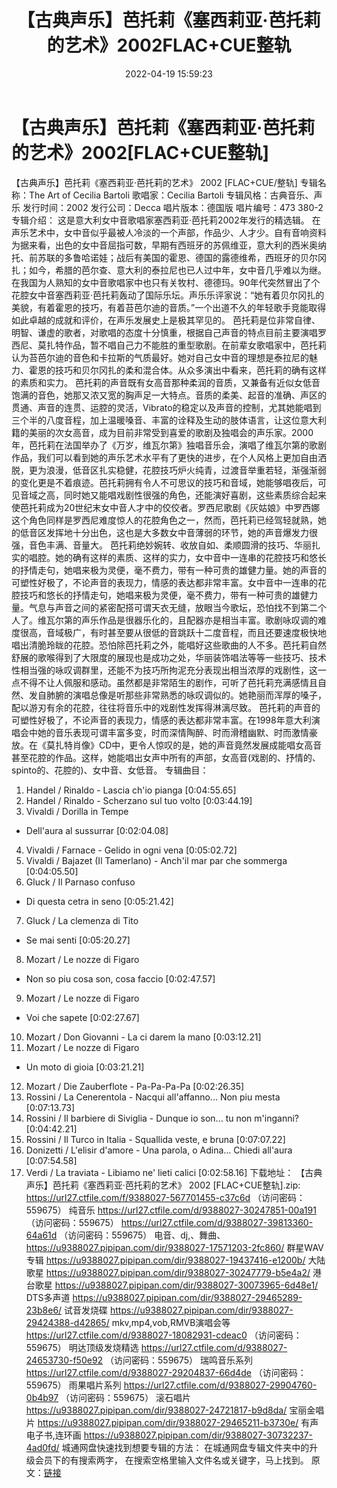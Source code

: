 ﻿---
title: 【古典声乐】芭托莉《塞西莉亚·芭托莉的艺术》2002FLAC+CUE整轨
date: 2022-04-19 15:59:23
categories: 古典音乐、新世纪、纯音雅乐
tags: 纯音雅乐
---
# 【古典声乐】芭托莉《塞西莉亚·芭托莉的艺术》2002[FLAC+CUE整轨]

【古典声乐】芭托莉《塞西莉亚·芭托莉的艺术》 2002
[FLAC+CUE/整轨]
专辑名称：The Art of Cecilia
Bartoli
歌唱家：Cecilia
Bartoli
专辑风格：古典音乐、声乐
发行时间：2002
发行公司：Decca
唱片版本：德国版
唱片编号：473 380-2
专辑介绍：
这是意大利女中音歌唱家塞西莉亚·芭托莉2002年发行的精选辑。
在声乐艺术中，女中音似乎最被人冷淡的一个声部，作品少、人才少。自有音响资料为据来看，出色的女中音屈指可数，早期有西班牙的苏佩维亚，意大利的西米奥纳托、前苏联的多鲁哈诺娃；战后有美国的霍恩、德国的露德维希，西班牙的贝尔冈扎；如今，希腊的芭尔查、意大利的泰拉尼也已人过中年，女中音几乎难以为继。在我国为人熟知的女中音歌唱家中也只有关牧村、德德玛。90年代突然冒出了个花腔女中音塞西莉亚·芭托莉轰动了国际乐坛。声乐乐评家说：“她有着贝尔冈扎的美貌，有着霍恩的技巧，有着苔芭尔迪的音质。”一个出道不久的年轻歌手竞能取得如此卓越的成就和评价，在声乐发展史上是极其罕见的。
芭托莉是位非常自律、明智、谦虚的歌者，对歌唱的态度十分慎重，根据自己声音的特点目前主要演唱罗西尼、莫扎特作品，暂不唱自己力不能胜的重型歌剧。在前辈女歌唱家中，芭托莉认为苔芭尔迪的音色和卡拉斯的气质最好。她对自己女中音的理想是泰拉尼的魅力、霍恩的技巧和贝尔冈扎的柔和混合体。从众多演出中看来，芭托莉的确有这样的素质和实力。
芭托莉的声音既有女高音那种柔润的音质，又兼备有近似女低音饱满的音色，她那又浓又宽的胸声足一大特点。音质的柔美、起音的准确、声区的贯通、声音的连贯、运腔的灵活，Vibrato的稳定以及声音的控制，尤其她能唱到三个半的八度音程，加上温暖嗓音、丰富的诠释及生动的肢体语言，让这位意大利籍的美丽的次女高音，成为目前非常受到喜爱的歌剧及独唱会的声乐家。2000年，芭托莉在法国举办了《万岁，维瓦尔第》独唱音乐会，演唱了维瓦尔第的歌剧作品，我们可以看到她的声乐艺术水平有了更快的进步，在个人风格上更加自由洒脱，更为浪漫，低音区扎实稳健，花腔技巧炉火纯青，过渡音举重若轻，渐强渐弱的变化更是不着痕迹。芭托莉拥有令人不可思议的技巧和音域，她能够唱夜后，可见音域之高，同时她又能唱戏剧性很强的角色，还能演好喜剧，这些素质综合起来使芭托莉成为20世纪末女中音人才中的佼佼者。罗西尼歌剧《灰姑娘》中罗西娜这个角色同样是罗西尼难度惊人的花腔角色之一，然而，芭托莉已经驾轻就熟，她的低音区发挥地十分出色，这也是大多数女中音薄弱的环节，她的声音爆发力很强，音色丰满、音量大。
芭托莉绝妙婉转、收放自如、柔顺圆滑的技巧、华丽扎实的唱腔。她的确有这样的素质、这样的实力，女中音中一连串的花腔技巧和悠长的抒情走句，她唱来极为灵便，毫不费力，带有一种可贵的雄健力量。她的声音的可塑性好极了，不论声音的表现力，情感的表达都非常丰富。女中音中一连串的花腔技巧和悠长的抒情走句，她唱来极为灵便，毫不费力，带有一种可贵的雄健力量。气息与声音之间的紧密配搭可谓天衣无缝，放眼当今歌坛，恐怕找不到第二个人了。维瓦尔第的声乐作品是很器乐化的，且配器亦是相当丰富。歌剧咏叹调的难度很高，音域极广，有时甚至要从很低的音跳跃十二度音程，而且还要速度极快地唱出清脆玲眬的花腔。恐怕除芭托莉之外，能唱好这些歌曲的人不多。芭托莉自然舒展的歌喉得到了大限度的展现也是成功之处，华丽装饰唱法等等一些技巧、技术性相当强的咏叹调群里，还能不为技巧所拘泥充分表现出相当浓厚的戏剧性，这一点不得不让人佩服和感动。虽然都是非常陌生的剧作，可听了芭托莉充满感情且自然、发自肺腑的演唱总像是听那些非常熟悉的咏叹调似的。她艳丽而浑厚的嗓子，配以游刃有余的花腔，往往将音乐中的戏剧性发挥得淋漓尽致。
芭托莉的声音的可塑性好极了，不论声音的表现力，情感的表达都非常丰富。在1998年意大利演唱会中她的音乐表现可谓丰富多变，时而深情陶醉、时而滑稽幽默、时而激情豪放。在《莫扎特肖像》CD中，更令人惊叹的是，她的声音竟然发展成能唱女高音甚至花腔的作品。这样，她能唱出女声中所有的声部，女高音(戏剧的、抒情的、spinto的、花腔的)、女中音、女低音。
专辑曲目：
01. Handel / Rinaldo - Lascia
ch'io pianga
[0:04:55.65]
02. Handel / Rinaldo -
Scherzano sul tuo volto
[0:03:44.19]
03. Vivaldi / Dorilla in Tempe
- Dell'aura al sussurrar
[0:02:04.08]
04. Vivaldi / Farnace - Gelido
in ogni vena
[0:05:02.72]
05. Vivaldi / Bajazet (Il
Tamerlano) - Anch'il mar par che sommerga
[0:04:05.50]
06. Gluck / Il Parnaso confuso
- Di questa cetra in seno
[0:05:21.42]
07. Gluck / La clemenza di Tito
- Se mai senti
[0:05:20.27]
08. Mozart / Le nozze di Figaro
- Non so piu cosa son, cosa faccio
[0:02:47.57]
09. Mozart / Le nozze di Figaro
- Voi che sapete
[0:02:27.67]
10. Mozart / Don Giovanni - La
ci darem la mano
[0:03:12.21]
11. Mozart / Le nozze di Figaro
- Un moto di gioia
[0:03:21.21]
12. Mozart / Die Zauberflote -
Pa-Pa-Pa-Pa
[0:02:26.35]
13. Rossini / La Cenerentola -
Nacqui all'affanno... Non piu mesta
[0:07:13.73]
14. Rossini / Il barbiere di
Siviglia - Dunque io son... tu non m'inganni?
[0:04:42.21]
15. Rossini / Il Turco in
Italia - Squallida veste, e bruna
[0:07:07.22]
16. Donizetti / L'elisir
d'amore - Una parola, o Adina... Chiedi all'aura
[0:07:54.58]
17. Verdi / La traviata -
Libiamo ne' lieti calici
[0:02:58.16]
下载地址：
【古典声乐】芭托莉《塞西莉亚·芭托莉的艺术》 2002 [FLAC+CUE整轨].zip: https://url27.ctfile.com/f/9388027-567701455-c37c6d
（访问密码：559675）
纯音乐
https://url27.ctfile.com/d/9388027-30247851-00a191
（访问密码：559675）
https://url27.ctfile.com/d/9388027-39813360-64a61d
（访问密码：559675）
电音、dj,、舞曲、
https://u9388027.pipipan.com/dir/9388027-17571203-2fc860/
群星WAV专辑
https://u9388027.pipipan.com/dir/9388027-19437416-e1200b/
大陆歌星
https://u9388027.pipipan.com/dir/9388027-30247779-b5e4a2/
港台歌星
https://u9388027.pipipan.com/dir/9388027-30073965-6d48e1/
DTS多声道
https://u9388027.pipipan.com/dir/9388027-29465289-23b8e6/
试音发烧碟
https://u9388027.pipipan.com/dir/9388027-29424388-d42865/
mkv,mp4,vob,RMVB演唱会等
https://url27.ctfile.com/d/9388027-18082931-cdeac0
（访问密码：559675）
明达顶级发烧精选
https://url27.ctfile.com/d/9388027-24653730-f50e92
（访问密码：559675）
瑞鸣音乐系列
https://url27.ctfile.com/d/9388027-29204837-66d4de
（访问密码：559675）
雨果唱片系列
https://url27.ctfile.com/d/9388027-29904760-0b4b97
（访问密码：559675）
滚石唱片
https://u9388027.pipipan.com/dir/9388027-24721817-b9d8da/
宝丽金唱片
https://u9388027.pipipan.com/dir/9388027-29465211-b3730e/
有声电子书,连环画
https://u9388027.pipipan.com/dir/9388027-30732237-4ad0fd/
城通网盘快速找到想要专辑的方法：
在城通网盘专辑文件夹中的升级会员下的有搜索两字，
在搜索空格里输入文件名或关键字，马上找到。
原文：[链接](https://blog.sina.com.cn/s/blog_1647c7e7601030wqu.html)